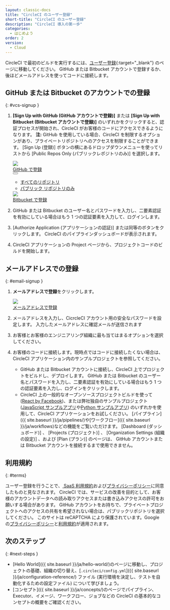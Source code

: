```yaml
---
layout: classic-docs
title: "CircleCI のユーザー登録"
short-title: "CircleCI のユーザー登録"
description: "CircleCI 導入の第一歩"
categories:
  - はじめよう
order: 2
version:
  - Cloud
---
```


CircleCI で最初のビルドを実行するには、[ユーザー登録](https://circleci.com/ja/signup/){:target="_blank"} のページに移動してください。 GitHub または Bitbucket アカウントで登録するか、後ほどメールアドレスを使ってコードに接続します。

## GitHub または Bitbucket のアカウントでの登録
{: #vcs-signup }

1. **[Sign Up with GitHub (GitHub アカウントで登録)]** または **[Sign Up with Bitbucket (Bitbucket アカウントで登録)]** のいずれかをクリックすると、認証プロセスが開始され、CircleCI がお客様のコードにアクセスできるようになります。 **注:** GitHub を使用している場合、CircleCI を制限するオプションがあり、プライベートリポジトリへのアクセスを制限することができます。 [Sign Up (登録)] ボタンの横にあるドロップダウンメニューを使ってリストから [Public Repos Only (パブリックレポジトリのみ)] を選択します。
    <!-- start: experiment code - #docs-discovery -->
    <div class="signup-and-try-block">
      <div class="signup-buttons">
        <div class="signup-button-wrapper gh-signup-button-wrapper">
          <a class="track-signup-link gh-signup-button no-external-icon" target="_blank" href="https://circleci.com/auth/vcs-connect?connection=Github">
            <img class="gh-icon" src="{{site.baseurl}}/assets/img/icons/companies/github.svg"/>
            <div class="button-text">GitHub で登録</div>
          </a>
          <button class="gh-dropdown-button">
            <div class="gh-dropdown-caret"></div>
          </button>
          <ul class="gh-signup-dropdown">
            <li><a class="gh-link track-signup-link" target="_blank" href="https://circleci.com/login/">すべてのリポジトリ</a></li>
            <li><a class="gh-link track-signup-link" target="_blank" href="https://circleci.com/login-public/">パブリック リポジトリのみ</a></li>
          </ul>
        </div>
        <div class="signup-button-wrapper">
          <a href="https://circleci.com/auth/vcs-connect?connection=Bitbucket" target="_blank" class="track-signup-link bb-signup-button no-external-icon">
            <img class="gh-icon" src="{{site.baseurl}}/assets/img/icons/companies/bitbucket.svg"/>
            <div class="button-text">Bitbucket で登録</div>
          </a>
        </div>
      </div>
    </div>
    <!-- end: experiment code -->
2. GitHub または Bitbucket のユーザー名とパスワードを入力し、二要素認証を有効にしている場合はもう 1 つの認証要素を入力して、ログインします。

3. [Authorize Application (アプリケーションの認証)] または同等のボタンをクリックします。 CircleCI のパイプラインダッシュボードが表示されます。

4. CircleCI アプリケーションの Project ページから、プロジェクトコードのビルドを開始します。

## メールアドレスでの登録
{: #email-signup }

1. **メールアドレスで登録**をクリックします。

    <!-- start: experiment code - #docs-discovery -->
    <div class="signup-and-try-block">
      <div class="signup-button-wrapper">
        <div class="signup-buttons">
        <a href="https://circleci.com/auth/signup/" class="track-signup-link email-signup-button no-external-icon">
            <img class="gh-icon" src="{{site.baseurl}}/assets/img/icons/companies/circleci.svg"/>
            <div class="button-text">メールアドレスで登録</div>
        </a>
        </div>
      </div>
    </div>
    <!-- end: experiment code -->

2. メールアドレスを入力し、CicrcleCI アカウント用の安全なパスワードを設定します。 入力したメールアドレスに確認メールが送信されます

3. お客様とお客様のエンジニアリング組織に最も当てはまるオプションを選択してください。

4. お客様のコードに接続します。現時点ではコードに接続したくない場合は、CircleCI アプリケーション内のサンプルプロジェクトを参照してください。

    - GitHub または Bitbucket アカウントに接続し、CircleCI 上でプロジェクトをビルドし、デプロイします。 GitHub または Bitbucket のユーザー名とパスワードを入力し、二要素認証を有効にしている場合はもう 1 つの認証要素を入力し、ログインをクリックします。
    - CircleCI 上の一般的なオープンソースプロジェクトビルドを使って([React by Facebook](https://app.circleci.com/pipelines/github/facebook/react))、または弊社独自のサンプルプロジェクト ([JavaScript サンプルアプリ](https://app.circleci.com/pipelines/github/CircleCI-Public/sample-javascript-cfd/)や[Python サンプルアプリ](https://app.circleci.com/pipelines/github/CircleCI-Public/sample-python-cfd/)) のいずれかを使用して、CircleCI アプリケーションをお試しください。 [パイプライン]({{ site.baseurl }}/ja/pipelines/)や[ワークフロー]({{ site.baseurl }}/ja/workflows)などの機能をご覧いただけます。 [Dashboard (ダッシュボード)] 、 [Projects (プロジェクト)] 、 [Organization Settings (組織の設定)] 、および [Plan (プラン)] のページは、 GitHub アカウントまたは Bitbucket アカウントを接続するまで使用できません。

## 利用規約
{: #terms}

ユーザー登録を行うことで、[ SaaS 利用規約](https://circleci.com/terms-of-service/)および[プライバシーポリシー](https://circleci.com/privacy/)に同意したものと見なされます。 CircleCI では、サービスの改善を目的として、お客様のアカウントデータへの読み取りアクセスまたは書き込みアクセスの許可をお願いする場合があります。 GitHub アカウントをお持ちで、プライベートプロジェクトへのアクセスの共有を希望されない場合は、パブリックリポジトリを選択してください。 このサイトは reCAPTCHA により保護されています。Google の[プライバシーポリシー](https://policies.google.com/privacy?hl=ja)と[利用規約](https://policies.google.com/terms?hl=ja)が適用されます。

## 次のステップ
{: #next-steps }

- [Hello World]({{ site.baseurl }}/ja/hello-world/)のページに移動し、プロジェクトの基礎、組織の切り替え、[`.circleci/config.yml`]({{ site.baseurl }}/ja/configuration-reference/) ファイル (実行環境を決定し、テストを自動化するための設定ファイル) について学びましょう。
- [コンセプト]({{ site.baseurl }}/ja/concepts/)のページでパイプライン、Executor、イメージ、ワークフロー、ジョブなどの CircleCI の基本的なコンセプトの概要をご確認ください。
